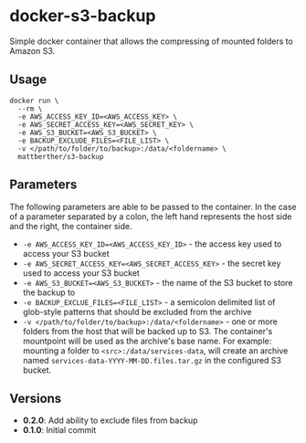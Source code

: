 # docker-s3-backup

Simple docker container that allows the compressing of mounted folders to Amazon S3.

## Usage

```
docker run \
  --rm \
  -e AWS_ACCESS_KEY_ID=<AWS_ACCESS_KEY> \
  -e AWS_SECRET_ACCESS_KEY=<AWS_SECRET_KEY> \
  -e AWS_S3_BUCKET=<AWS_S3_BUCKET> \
  -e BACKUP_EXCLUDE_FILES=<FILE_LIST> \
  -v </path/to/folder/to/backup>:/data/<foldername> \
  mattberther/s3-backup
```

## Parameters
The following parameters are able to be passed to the container. In the case of a parameter separated by a colon, the left hand represents the host side and the right, the container side.

* `-e AWS_ACCESS_KEY_ID=<AWS_ACCESS_KEY_ID>` - the access key used to access your S3 bucket
* `-e AWS_SECRET_ACCESS_KEY=<AWS_SECRET_ACCESS_KEY>` - the secret key used to access your S3 bucket
* `-e AWS_S3_BUCKET=<AWS_S3_BUCKET>` - the name of the S3 bucket to store the backup to
* `-e BACKUP_EXCLUE_FILES=<FILE_LIST>` - a semicolon delimited list of glob-style patterns that should be excluded from the archive
* `-v </path/to/folder/to/backup>:/data/<foldername>` - one or more folders from the host that will be backed up to S3. The container's mountpoint will be used as the archive's base name. For example: mounting a folder to `<src>:/data/services-data`, will create an archive named `services-data-YYYY-MM-DD.files.tar.gz` in the configured S3 bucket.

## Versions
* **0.2.0**: Add ability to exclude files from backup 
* **0.1.0**: Initial commit
